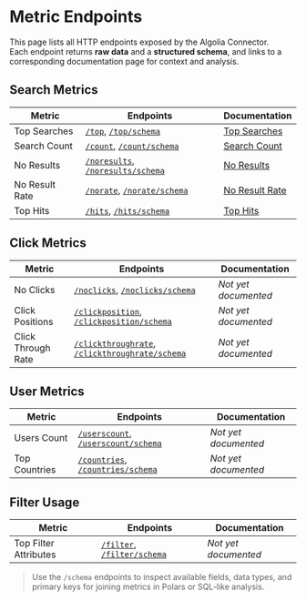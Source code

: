 # Metric Endpoints

This page lists all HTTP endpoints exposed by the Algolia Connector.  
Each endpoint returns **raw data** and a **structured schema**, and links to a corresponding documentation page for context and analysis.

## Search Metrics

| Metric           | Endpoints                                   | Documentation                               |
|------------------|---------------------------------------------|---------------------------------------------|
| Top Searches     | [`/top`](#), [`/top/schema`](#)             | [Top Searches](./metrics/top-searches.md)   |
| Search Count     | [`/count`](#), [`/count/schema`](#)         | [Search Count](./metrics/search-count.md)   |
| No Results       | [`/noresults`](#), [`/noresults/schema`](#) | [No Results](./metrics/no-results.md)       |
| No Result Rate   | [`/norate`](#), [`/norate/schema`](#)       | [No Result Rate](./metrics/no-result-rate.md) |
| Top Hits         | [`/hits`](#), [`/hits/schema`](#)           | [Top Hits](./metrics/top-hits.md)           |


## Click Metrics

| Metric               | Endpoints                                           | Documentation               |
|----------------------|-----------------------------------------------------|------------------------------|
| No Clicks            | [`/noclicks`](#), [`/noclicks/schema`](#)           | _Not yet documented_         |
| Click Positions      | [`/clickposition`](#), [`/clickposition/schema`](#) | _Not yet documented_         |
| Click Through Rate   | [`/clickthroughrate`](#), [`/clickthroughrate/schema`](#) | _Not yet documented_   |

## User Metrics

| Metric           | Endpoints                                       | Documentation               |
|------------------|-------------------------------------------------|------------------------------|
| Users Count      | [`/userscount`](#), [`/userscount/schema`](#)   | _Not yet documented_         |
| Top Countries    | [`/countries`](#), [`/countries/schema`](#)     | _Not yet documented_         |

## Filter Usage

| Metric                 | Endpoints                                     | Documentation               |
|------------------------|-----------------------------------------------|------------------------------|
| Top Filter Attributes  | [`/filter`](#), [`/filter/schema`](#)         | _Not yet documented_         |

> Use the `/schema` endpoints to inspect available fields, data types, and primary keys for joining metrics in Polars or SQL-like analysis.
